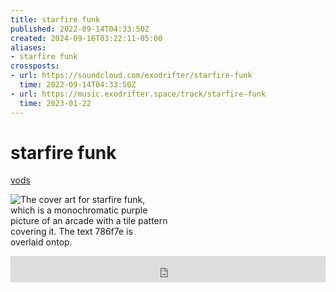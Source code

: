 ```yaml
---
title: starfire funk
published: 2022-09-14T04:33:50Z
created: 2024-09-16T03:22:11-05:00
aliases:
- starfire funk
crossposts:
- url: https://soundcloud.com/exodrifter/starfire-funk
  time: 2022-09-14T04:33:50Z
- url: https://music.exodrifter.space/track/starfire-funk
  time: 2023-01-22
---
```


# starfire funk

<div class="flex">
<div><i class="ri-video-fill"></i> <a href="https://vods.exodrifter.space/tag/song-starfire-funk">vods</a></div>
</div>

<div style="width: 50%;">

![The cover art for starfire funk, which is a monochromatic purple picture of an arcade with a tile pattern covering it. The text 786f7e is overlaid ontop.](starfire-funk.png)

</div>

<iframe style="border: 0; width: 100%; max-width: 700px; height: 42px;" src="https://bandcamp.com/EmbeddedPlayer/album=477085509/size=small/bgcol=333333/linkcol=0f91ff/track=2076763500/transparent=true/" seamless><a href="https://music.exodrifter.space/album/lonely-metro">lonely metro by exodrifter</a></iframe>
